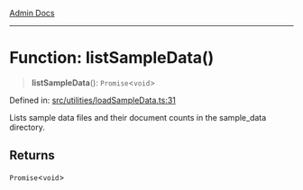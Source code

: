 [Admin Docs](/)

***

# Function: listSampleData()

> **listSampleData**(): `Promise`\<`void`\>

Defined in: [src/utilities/loadSampleData.ts:31](https://github.com/Suyash878/talawa-api/blob/4657139c817cb5935454def8fb620b05175365a9/src/utilities/loadSampleData.ts#L31)

Lists sample data files and their document counts in the sample_data directory.

## Returns

`Promise`\<`void`\>
